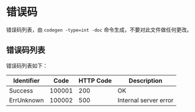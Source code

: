 # 错误码

错误码列表，由 `codegen -type=int -doc` 命令生成，不要对此文件做任何更改。

## 错误码列表

错误码列表如下：

| Identifier | Code | HTTP Code | Description |
| ---------- | ---- | --------- | ----------- |
| Success | 100001 | 200 | OK |
| ErrUnknown | 100002 | 500 | Internal server error |

